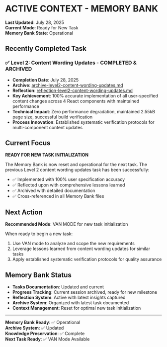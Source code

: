 # ACTIVE CONTEXT - MEMORY BANK

**Last Updated**: July 28, 2025  
**Current Mode**: Ready for New Task  
**Memory Bank State**: Operational  

## Recently Completed Task

### ✅ Level 2: Content Wording Updates - COMPLETED & ARCHIVED
- **Completion Date**: July 28, 2025
- **Archive**: [archive-level2-content-wording-updates.md](archive/archive-level2-content-wording-updates.md)
- **Reflection**: [reflection-level2-content-wording-updates.md](reflection/reflection-level2-content-wording-updates.md)
- **Key Achievement**: 100% accurate implementation of all user-specified content changes across 4 React components with maintained performance
- **Technical Impact**: Zero performance degradation, maintained 2.55kB page size, successful build verification
- **Process Innovation**: Established systematic verification protocols for multi-component content updates

## Current Focus

**READY FOR NEW TASK INITIALIZATION**

The Memory Bank is now reset and operational for the next task. The previous Level 2 content wording updates task has been successfully:
- ✅ Implemented with 100% user specification accuracy
- ✅ Reflected upon with comprehensive lessons learned
- ✅ Archived with detailed documentation
- ✅ Cross-referenced in all Memory Bank files

## Next Action

**Recommended Mode**: VAN MODE for new task initialization

When ready to begin a new task:
1. Use VAN mode to analyze and scope the new requirements
2. Leverage lessons learned from content wording updates for similar tasks
3. Apply established systematic verification protocols for quality assurance

## Memory Bank Status

- **Tasks Documentation**: Updated and current
- **Progress Tracking**: Current session archived, ready for new milestone
- **Reflection System**: Active with latest insights captured
- **Archive System**: Organized with latest task documented
- **Context Management**: Reset for optimal new task initialization

---

**Memory Bank Ready**: ✅ Operational  
**Archive System**: ✅ Updated  
**Knowledge Preservation**: ✅ Complete  
**Next Task Ready**: ✅ VAN Mode Available
